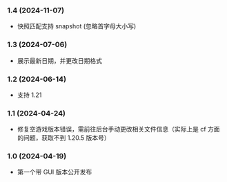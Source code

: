 ### 1.4 (2024-11-07)
- 快照匹配支持 snapshot (忽略首字母大小写)

### 1.3 (2024-07-06)
- 展示最新日期，并更改日期格式

### 1.2 (2024-06-14)
- 支持 1.21

### 1.1 (2024-04-24)
- 修复空游戏版本错误，需前往后台手动更改相关文件信息（实际上是 cf 方面的问题，获取不到 1.20.5 版本号）

### 1.0 (2024-04-19)
- 第一个带 GUI 版本公开发布